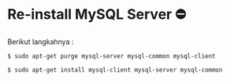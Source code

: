 # Re-install MySQL Server  :no_entry:
Berikut langkahnya : <br>

``` 
$ sudo apt-get purge mysql-server mysql-common mysql-client 
```
``` 
$ sudo apt-get install mysql-client mysql-server mysql-common
````
